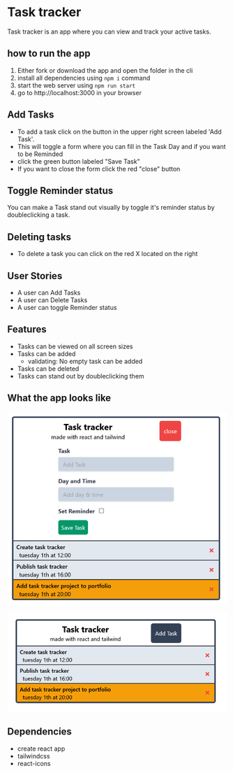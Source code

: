 # Task tracker

Task tracker is an app where you can view and track your active tasks.

## how to run the app

1. Either fork or download the app and open the folder in the cli
2. install all dependencies using `npm i` command
3. start the web server using `npm run start`
4. go to http://localhost:3000 in your browser

## Add Tasks

- To add a task click on the button in the upper right screen labeled 'Add Task'.
- This will toggle a form where you can fill in the Task Day and if you want to be Reminded
- click the green button labeled "Save Task"
- If you want to close the form click the red "close" button

## Toggle Reminder status

You can make a Task stand out visually by toggle it's reminder status by doubleclicking a task.

## Deleting tasks

- To delete a task you can click on the red X located on the right

## User Stories

- A user can Add Tasks
- A user can Delete Tasks
- A user can toggle Reminder status

## Features

- Tasks can be viewed on all screen sizes
- Tasks can be added
  - validating: No empty task can be added
- Tasks can be deleted
- Tasks can stand out by doubleclicking them

## What the app looks like

![Task-tracker](https://github.com/AtlasMountains/task-tracker/blob/main/screenshots/Task%20tracker%201.png)

![Task-tracker-form](https://github.com/AtlasMountains/task-tracker/blob/main/screenshots/Task%20tracker%202.png)

## Dependencies

- create react app
- tailwindcss
- react-icons
